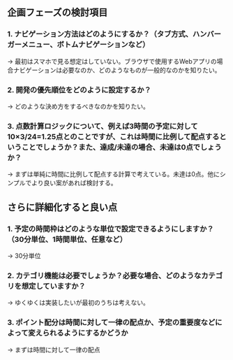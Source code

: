 ## 企画フェーズの検討項目
### 1. ナビゲーション方法はどのようにするか？（タブ方式、ハンバーガーメニュー、ボトムナビゲーションなど）
  → 最初はスマホで見る想定はしていない。ブラウザで使用するWebアプリの場合ナビゲーションは必要なのか、どのようなものが一般的なのかを知りたい。
  
### 2. 開発の優先順位をどのように設定するか？
  → どのような決め方をするべきなのかを知りたい。
  
### 3. 点数計算ロジックについて、例えば3時間の予定に対して10×3/24=1.25点とのことですが、これは時間に比例して配点するということでしょうか？また、達成/未達の場合、未達は0点でしょうか？
  → まずは単純に時間に比例して配点する計算で考えている。未達は0点。他にシンプルでより良い案があれば検討する。
  
## さらに詳細化すると良い点
### 1. 予定の時間枠はどのような単位で設定できるようにしますか？（30分単位、1時間単位、任意など）
  → 30分単位
  
### 2. カテゴリ機能は必要でしょうか？必要な場合、どのようなカテゴリを想定していますか？
  → ゆくゆくは実装したいが最初のうちは考えない。
  
### 3. ポイント配分は時間に対して一律の配点か、予定の重要度などによって変えられるようにするかどうか
  → まずは時間に対して一律の配点
